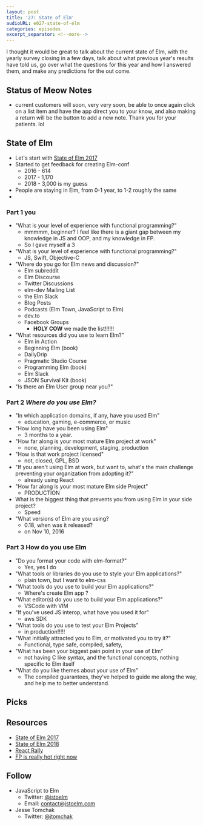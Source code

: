 ```yaml
---
layout: post
title: '27: State of Elm'
audioURL: e027-state-of-elm
categories: episodes
excerpt_separator: <!--more-->
---
```


I thought it would be great to talk about the current state of Elm, with the yearly survey closing in a few days, talk about what previous year's results have told us, go over what the questions for this year and how I answered them, and make any predictions for the out come.

<!--more-->

## Status of Meow Notes

* current customers will soon, very very soon, be able to once again click on a list item and have the app direct you to your know, and also making a return will be the button to add a new note. Thank you for your patients. lol

## State of Elm

* Let's start with [State of Elm 2017](https://youtu.be/BAtql6ZbvpU)
* Started to get feedback for creating Elm-conf
  * 2016 - 614
  * 2017 - 1,170
  * 2018 - 3,000 is my guess
* People are staying in Elm, from 0-1 year, to 1-2 roughly the same
*

### Part 1 you

* "What is your level of experience with functional programming?"
  * mmmmm, beginner? I feel like there is a giant gap between my knowledge in JS and OOP, and my knowledge in FP.
  * So I gave myself a 3
* "What is your level of experience with functional programming?"
  * JS, Swift, Objective-C
* "Where do you go for Elm news and discussion?"
  * Elm subreddit
  * Elm Discourse
  * Twitter Discussions
  * elm-dev Mailing List
  * the Elm Slack
  * Blog Posts
  * Podcasts (Elm Town, JavaScript to Elm)
  * dev.to
  * Facebook Groups
    * **HOLY COW** we made the list!!!!!!
* "What resources did you use to learn Elm?"
  * Elm in Action
  * Beginning Elm (book)
  * DailyDrip
  * Pragmatic Studio Course
  * Programming Elm (book)
  * Elm Slack
  * JSON Survival Kit (book)
* "Is there an Elm User group near you?"

### Part 2 _Where do you use Elm?_

* "In which application domains, if any, have you used Elm"
  * education, gaming, e-commerce, or music
* "How long have you been using Elm"
  * 3 months to a year.
* "How far along is your most mature Elm project at work"
  * none, planning, development, staging, production
* "How is that work project licensed"
  * not, closed, GPL, BSD
* "If you aren't using Elm at work, but want to, what's the main challenge preventing your organization from adopting it?"
  * already using React
* "How far along is your most mature Elm side Project"
  * PRODUCTION
* What is the biggest thing that prevents you from using Elm in your side project?
  * Speed
* "What versions of Elm are you using?
  * 0.18, when was it released?
  * on Nov 10, 2016

### Part 3 How do you use Elm

* "Do you format your code with elm-format?"
  * Yes, yes I do
* "What tools or libraries do you use to style your Elm applications?"
  * plain town, but I want to elm-css
* "What tools do you use to build your Elm applications?"
  * Where's create Elm app ?
* "What editor(s) do you use to build your Elm applications?"
  * VSCode with VIM
* "If you've used JS interop, what have you used it for"
  * aws SDK
* "What tools do you use to test your Elm Projects"
  * in production!!!!!
* "What initially attracted you to Elm, or motivated you to try it?"
  * Functional, type safe, compiled, safety,
* "What has been your biggest pain point in your use of Elm"
  * not having C like syntax, and the functional concepts, nothing specific to Elm itself
* "What do you like themes about your use of Elm"
  * The compiled guarantees, they've helped to guide me along the way, and help me to better understand.

## Picks

## Resources

* [State of Elm 2017](https://www.brianthicks.com/post/2017/07/27/state-of-elm-2017-results/)
* [State of Elm 2018](http://www.brianthicks.com/post/2018/02/01/state-of-elm-2018/)
* [React Rally](http://www.reactrally.com/)
* [FP is really hot right now](https://www.quora.com/Is-Functional-Programming-really-hot-right-now-Or-is-the-fact-that-every-other-question-on-Quora-seems-to-be-about-it-just-a-function-of-the-Quora-filter-bubble)

## Follow

* JavaScript to Elm
  * Twitter: [@jstoelm](https://twitter.com/jstoelm)
  * Email: [contact@jstoelm.com](mailto:hello@jstoelm.com)
* Jesse Tomchak
  * Twitter: [@jtomchak](https://twitter.com/jtomchak)
